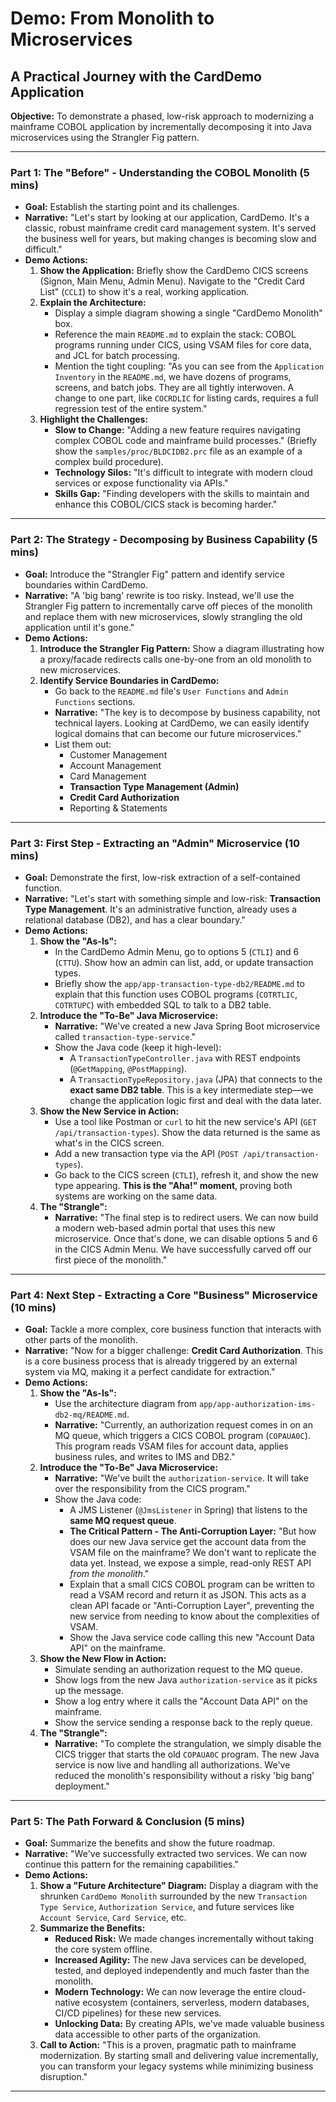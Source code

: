 # Demo: From Monolith to Microservices

## A Practical Journey with the CardDemo Application

**Objective:** To demonstrate a phased, low-risk approach to modernizing a mainframe COBOL application by incrementally decomposing it into Java microservices using the Strangler Fig pattern.

---

### Part 1: The "Before" - Understanding the COBOL Monolith (5 mins)

*   **Goal:** Establish the starting point and its challenges.
*   **Narrative:** "Let's start by looking at our application, CardDemo. It's a classic, robust mainframe credit card management system. It's served the business well for years, but making changes is becoming slow and difficult."
*   **Demo Actions:**
    1.  **Show the Application:** Briefly show the CardDemo CICS screens (Signon, Main Menu, Admin Menu). Navigate to the "Credit Card List" (`CCLI`) to show it's a real, working application.
    2.  **Explain the Architecture:**
        *   Display a simple diagram showing a single "CardDemo Monolith" box.
        *   Reference the main `README.md` to explain the stack: COBOL programs running under CICS, using VSAM files for core data, and JCL for batch processing.
        *   Mention the tight coupling: "As you can see from the `Application Inventory` in the `README.md`, we have dozens of programs, screens, and batch jobs. They are all tightly interwoven. A change to one part, like `COCRDLIC` for listing cards, requires a full regression test of the entire system."
    3.  **Highlight the Challenges:**
        *   **Slow to Change:** "Adding a new feature requires navigating complex COBOL code and mainframe build processes." (Briefly show the `samples/proc/BLDCIDB2.prc` file as an example of a complex build procedure).
        *   **Technology Silos:** "It's difficult to integrate with modern cloud services or expose functionality via APIs."
        *   **Skills Gap:** "Finding developers with the skills to maintain and enhance this COBOL/CICS stack is becoming harder."

---

### Part 2: The Strategy - Decomposing by Business Capability (5 mins)

*   **Goal:** Introduce the "Strangler Fig" pattern and identify service boundaries within CardDemo.
*   **Narrative:** "A 'big bang' rewrite is too risky. Instead, we'll use the Strangler Fig pattern to incrementally carve off pieces of the monolith and replace them with new microservices, slowly strangling the old application until it's gone."
*   **Demo Actions:**
    1.  **Introduce the Strangler Fig Pattern:** Show a diagram illustrating how a proxy/facade redirects calls one-by-one from an old monolith to new microservices.
    2.  **Identify Service Boundaries in CardDemo:**
        *   Go back to the `README.md` file's `User Functions` and `Admin Functions` sections.
        *   **Narrative:** "The key is to decompose by business capability, not technical layers. Looking at CardDemo, we can easily identify logical domains that can become our future microservices."
        *   List them out:
            *   Customer Management
            *   Account Management
            *   Card Management
            *   **Transaction Type Management (Admin)**
            *   **Credit Card Authorization**
            *   Reporting & Statements

---

### Part 3: First Step - Extracting an "Admin" Microservice (10 mins)

*   **Goal:** Demonstrate the first, low-risk extraction of a self-contained function.
*   **Narrative:** "Let's start with something simple and low-risk: **Transaction Type Management**. It's an administrative function, already uses a relational database (DB2), and has a clear boundary."
*   **Demo Actions:**
    1.  **Show the "As-Is":**
        *   In the CardDemo Admin Menu, go to options 5 (`CTLI`) and 6 (`CTTU`). Show how an admin can list, add, or update transaction types.
        *   Briefly show the `app/app-transaction-type-db2/README.md` to explain that this function uses COBOL programs (`COTRTLIC`, `COTRTUPC`) with embedded SQL to talk to a DB2 table.
    2.  **Introduce the "To-Be" Java Microservice:**
        *   **Narrative:** "We've created a new Java Spring Boot microservice called `transaction-type-service`."
        *   Show the Java code (keep it high-level):
            *   A `TransactionTypeController.java` with REST endpoints (`@GetMapping`, `@PostMapping`).
            *   A `TransactionTypeRepository.java` (JPA) that connects to the **exact same DB2 table**. This is a key intermediate step—we change the application logic first and deal with the data later.
    3.  **Show the New Service in Action:**
        *   Use a tool like Postman or `curl` to hit the new service's API (`GET /api/transaction-types`). Show the data returned is the same as what's in the CICS screen.
        *   Add a new transaction type via the API (`POST /api/transaction-types`).
        *   Go back to the CICS screen (`CTLI`), refresh it, and show the new type appearing. **This is the "Aha!" moment**, proving both systems are working on the same data.
    4.  **The "Strangle":**
        *   **Narrative:** "The final step is to redirect users. We can now build a modern web-based admin portal that uses this new microservice. Once that's done, we can disable options 5 and 6 in the CICS Admin Menu. We have successfully carved off our first piece of the monolith."

---

### Part 4: Next Step - Extracting a Core "Business" Microservice (10 mins)

*   **Goal:** Tackle a more complex, core business function that interacts with other parts of the monolith.
*   **Narrative:** "Now for a bigger challenge: **Credit Card Authorization**. This is a core business process that is already triggered by an external system via MQ, making it a perfect candidate for extraction."
*   **Demo Actions:**
    1.  **Show the "As-Is":**
        *   Use the architecture diagram from `app/app-authorization-ims-db2-mq/README.md`.
        *   **Narrative:** "Currently, an authorization request comes in on an MQ queue, which triggers a CICS COBOL program (`COPAUA0C`). This program reads VSAM files for account data, applies business rules, and writes to IMS and DB2."
    2.  **Introduce the "To-Be" Java Microservice:**
        *   **Narrative:** "We've built the `authorization-service`. It will take over the responsibility from the CICS program."
        *   Show the Java code:
            *   A JMS Listener (`@JmsListener` in Spring) that listens to the **same MQ request queue**.
            *   **The Critical Pattern - The Anti-Corruption Layer:** "But how does our new Java service get the account data from the VSAM file on the mainframe? We don't want to replicate the data yet. Instead, we expose a simple, read-only REST API *from the monolith*."
            *   Explain that a small CICS COBOL program can be written to read a VSAM record and return it as JSON. This acts as a clean API facade or "Anti-Corruption Layer", preventing the new service from needing to know about the complexities of VSAM.
            *   Show the Java service code calling this new "Account Data API" on the mainframe.
    3.  **Show the New Flow in Action:**
        *   Simulate sending an authorization request to the MQ queue.
        *   Show logs from the new Java `authorization-service` as it picks up the message.
        *   Show a log entry where it calls the "Account Data API" on the mainframe.
        *   Show the service sending a response back to the reply queue.
    4.  **The "Strangle":**
        *   **Narrative:** "To complete the strangulation, we simply disable the CICS trigger that starts the old `COPAUA0C` program. The new Java service is now live and handling all authorizations. We've reduced the monolith's responsibility without a risky 'big bang' deployment."

---

### Part 5: The Path Forward & Conclusion (5 mins)

*   **Goal:** Summarize the benefits and show the future roadmap.
*   **Narrative:** "We've successfully extracted two services. We can now continue this pattern for the remaining capabilities."
*   **Demo Actions:**
    1.  **Show a "Future Architecture" Diagram:** Display a diagram with the shrunken `CardDemo Monolith` surrounded by the new `Transaction Type Service`, `Authorization Service`, and future services like `Account Service`, `Card Service`, etc.
    2.  **Summarize the Benefits:**
        *   **Reduced Risk:** We made changes incrementally without taking the core system offline.
        *   **Increased Agility:** The new Java services can be developed, tested, and deployed independently and much faster than the monolith.
        *   **Modern Technology:** We can now leverage the entire cloud-native ecosystem (containers, serverless, modern databases, CI/CD pipelines) for these new services.
        *   **Unlocking Data:** By creating APIs, we've made valuable business data accessible to other parts of the organization.
    3.  **Call to Action:** "This is a proven, pragmatic path to mainframe modernization. By starting small and delivering value incrementally, you can transform your legacy systems while minimizing business disruption."

---